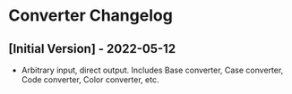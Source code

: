# Converter Changelog

## [Initial Version] - 2022-05-12

- Arbitrary input, direct output. Includes Base converter, Case converter, Code converter, Color converter, etc.
